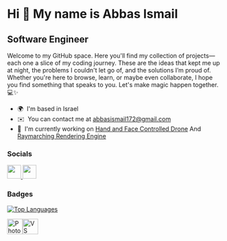 Hi 👋 My name is Abbas Ismail
====================================================================================================================================

Software Engineer
-----------------

Welcome to my GitHub space. Here you'll find my collection of projects—each one a slice of my coding journey. These are the ideas that kept me up at night, the problems I couldn't let go of, and the solutions I’m proud of. Whether you're here to browse, learn, or maybe even collaborate, I hope you find something that speaks to you. Let's make magic happen together. 💻✨

* 🌍  I'm based in Israel
* ✉️  You can contact me at [abbasismail172@gmail.com](mailto:abbasismail172@gmail.com)
* 🚀  I'm currently working on   [Hand and Face Controlled Drone](https://github.com/jinMori127/Hand-Drone-Control) And [Raymarching Rendering Engine](https://node-based-ray-marching-23.vercel.app/)



### Socials

<p align="left"> <a href="https://www.github.com/AbbasDagg" target="_blank" rel="noreferrer"> <picture> <source media="(prefers-color-scheme: dark)" srcset="https://raw.githubusercontent.com/danielcranney/readme-generator/main/public/icons/socials/github-dark.svg" /> <source media="(prefers-color-scheme: light)" srcset="https://raw.githubusercontent.com/danielcranney/readme-generator/main/public/icons/socials/github.svg" /> <img src="https://raw.githubusercontent.com/danielcranney/readme-generator/main/public/icons/socials/github.svg" width="32" height="32" /> </picture> </a> <a href="https://www.linkedin.com/in/abbastismail" target="_blank" rel="noreferrer"> <picture> <source media="(prefers-color-scheme: dark)" srcset="https://raw.githubusercontent.com/danielcranney/readme-generator/main/public/icons/socials/linkedin-dark.svg" /> <source media="(prefers-color-scheme: light)" srcset="https://raw.githubusercontent.com/danielcranney/readme-generator/main/public/icons/socials/linkedin.svg" /> <img src="https://raw.githubusercontent.com/danielcranney/readme-generator/main/public/icons/socials/linkedin.svg" width="32" height="32" /> </picture> </a></p>

### Badges

<a href="https://github.com/AbbasDagg" align="left"><img src="https://github-readme-stats.vercel.app/api/top-langs/?username=AbbasDagg&langs_count=10&title_color=0891b2&text_color=ffffff&icon_color=0891b2&bg_color=1c1917&hide_border=true&locale=en&custom_title=Top%20%Languages" alt="Top Languages" /></a>


<p align="left">
</a><a href="https://www.adobe.com/uk/products/photoshop.html" target="_blank" rel="noreferrer"><img src="https://raw.githubusercontent.com/danielcranney/readme-generator/main/public/icons/skills/photoshop-colored.svg" width="36" height="36" alt="Photoshop" /></a><a href="https://code.visualstudio.com/" target="_blank" rel="noreferrer"><img src="https://raw.githubusercontent.com/danielcranney/readme-generator/main/public/icons/skills/visualstudiocode.svg" width="36" height="36" alt="VS Code" />
</p>
